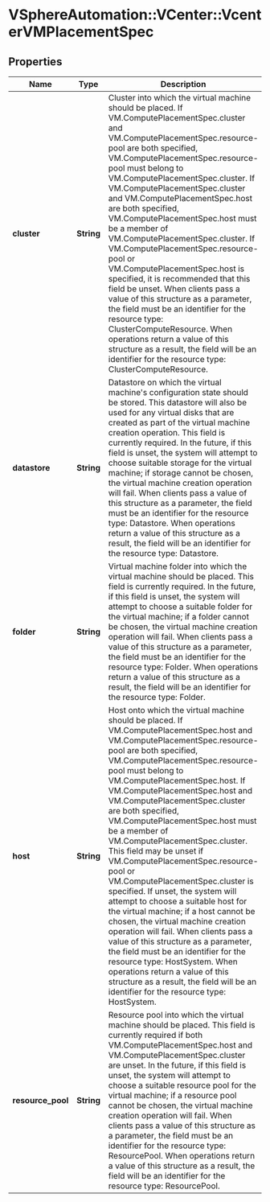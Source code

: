 # VSphereAutomation::VCenter::VcenterVMPlacementSpec

## Properties
Name | Type | Description | Notes
------------ | ------------- | ------------- | -------------
**cluster** | **String** | Cluster into which the virtual machine should be placed.   If VM.ComputePlacementSpec.cluster and VM.ComputePlacementSpec.resource-pool are both specified, VM.ComputePlacementSpec.resource-pool must belong to VM.ComputePlacementSpec.cluster.    If VM.ComputePlacementSpec.cluster and VM.ComputePlacementSpec.host are both specified, VM.ComputePlacementSpec.host must be a member of VM.ComputePlacementSpec.cluster.  If VM.ComputePlacementSpec.resource-pool or VM.ComputePlacementSpec.host is specified, it is recommended that this field be unset. When clients pass a value of this structure as a parameter, the field must be an identifier for the resource type: ClusterComputeResource. When operations return a value of this structure as a result, the field will be an identifier for the resource type: ClusterComputeResource. | [optional] 
**datastore** | **String** | Datastore on which the virtual machine&#39;s configuration state should be stored. This datastore will also be used for any virtual disks that are created as part of the virtual machine creation operation. This field is currently required. In the future, if this field is unset, the system will attempt to choose suitable storage for the virtual machine; if storage cannot be chosen, the virtual machine creation operation will fail. When clients pass a value of this structure as a parameter, the field must be an identifier for the resource type: Datastore. When operations return a value of this structure as a result, the field will be an identifier for the resource type: Datastore. | [optional] 
**folder** | **String** | Virtual machine folder into which the virtual machine should be placed. This field is currently required. In the future, if this field is unset, the system will attempt to choose a suitable folder for the virtual machine; if a folder cannot be chosen, the virtual machine creation operation will fail. When clients pass a value of this structure as a parameter, the field must be an identifier for the resource type: Folder. When operations return a value of this structure as a result, the field will be an identifier for the resource type: Folder. | [optional] 
**host** | **String** | Host onto which the virtual machine should be placed.   If VM.ComputePlacementSpec.host and VM.ComputePlacementSpec.resource-pool are both specified, VM.ComputePlacementSpec.resource-pool must belong to VM.ComputePlacementSpec.host.    If VM.ComputePlacementSpec.host and VM.ComputePlacementSpec.cluster are both specified, VM.ComputePlacementSpec.host must be a member of VM.ComputePlacementSpec.cluster.  This field may be unset if VM.ComputePlacementSpec.resource-pool or VM.ComputePlacementSpec.cluster is specified. If unset, the system will attempt to choose a suitable host for the virtual machine; if a host cannot be chosen, the virtual machine creation operation will fail. When clients pass a value of this structure as a parameter, the field must be an identifier for the resource type: HostSystem. When operations return a value of this structure as a result, the field will be an identifier for the resource type: HostSystem. | [optional] 
**resource_pool** | **String** | Resource pool into which the virtual machine should be placed. This field is currently required if both VM.ComputePlacementSpec.host and VM.ComputePlacementSpec.cluster are unset. In the future, if this field is unset, the system will attempt to choose a suitable resource pool for the virtual machine; if a resource pool cannot be chosen, the virtual machine creation operation will fail. When clients pass a value of this structure as a parameter, the field must be an identifier for the resource type: ResourcePool. When operations return a value of this structure as a result, the field will be an identifier for the resource type: ResourcePool. | [optional] 


